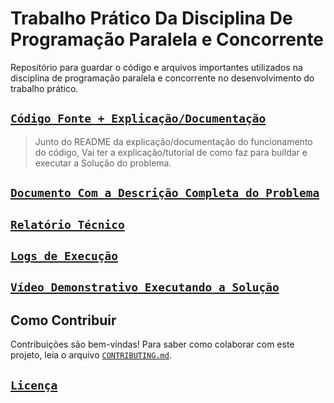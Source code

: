 # Trabalho Prático Da Disciplina De Programação Paralela e Concorrente

Repositório para guardar o código e arquivos importantes utilizados na disciplina de programação paralela e concorrente no desenvolvimento do trabalho prático.

## [`Código Fonte + Explicação/Documentação`](./src/README.md)
> Junto do README da explicação/documentação do funcionamento do código,
> Vai ter a explicação/tutorial de como faz para buildar e executar a
> Solução do problema.

## [`Documento Com a Descrição Completa do Problema`](./docs/Problema_Pista_de_Esqui.pdf)

## [`Relatório Técnico`](./docs/Relatorio_Tecnico.pdf)

## [`Logs de Execução`](./logs/README.md)

## [`Vídeo Demonstrativo Executando a Solução`](https://www.youtube.com/watch?v=ln25z0VA7m8)

## Como Contribuir

Contribuições são bem-vindas! Para saber como colaborar com este projeto, leia o arquivo [`CONTRIBUTING.md`](./CONTRIBUTING.md).

## [`Licença`](./LICENSE)
